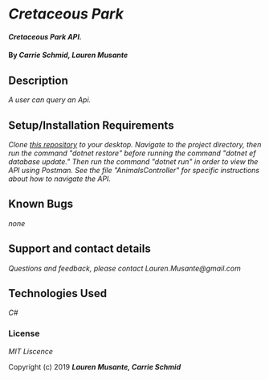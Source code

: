 # _Cretaceous Park_

#### _Cretaceous Park API._
#### By _**Carrie Schmid, Lauren Musante**_

## Description

_A user can query an Api._

## Setup/Installation Requirements

_Clone [this repository](https://github.com/LaurenMusante/Cretaceous-Park) to your desktop. Navigate to the project directory, then run the command "dotnet restore" before running the command "dotnet ef database update." Then run the command "dotnet run" in order to view the API using Postman. See the file "AnimalsController" for specific instructions about how to navigate the API._

## Known Bugs

_none_

## Support and contact details


_Questions and feedback, please contact Lauren.Musante@gmail.com_

## Technologies Used

_C#_

### License

*MIT Liscence*

Copyright (c) 2019 **_Lauren Musante, Carrie Schmid_**
